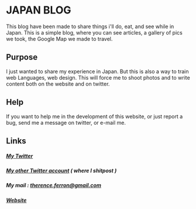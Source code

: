 # JAPAN BLOG

This blog have been made to share things i'll do, eat, and see while in Japan.
This is a simple blog, where you can see articles, a gallery of pics we took, the Google Map we made to travel.

## Purpose

I just wanted to share my experience in Japan. But this is also a way to train web Languages, web design. This will force me to shoot photos and to write content both on the website and on twitter.

## Help

If you want to help me in the development of this website, or just report a bug, send me a message on twitter, or e-mail me.

## Links

##### [My Twitter](https://twitter.com/therenceferron)  
##### [My other Twitter account](https://twitter.com/littletherence) ( where I shitpost )
##### My mail : therence.ferron@gmail.com
##### [Website](https://celbilix.alwaysdata.net)

